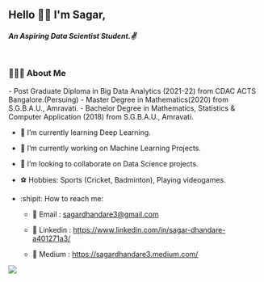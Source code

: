 ## Hello 🙋‍♂️ I'm Sagar, 
##### An Aspiring Data Scientist Student.✌️

<img src="https://raw.githubusercontent.com/andreasbm/readme/master/assets/lines/colored.png" img width="5000" height="3" />

<h3> 👨🏻‍💻 About Me </h3>
- Post Graduate Diploma in Big Data Analytics (2021-22) from CDAC ACTS Bangalore.(Persuing)
- Master Degree in  Mathematics(2020) from S.G.B.A.U., Amravati.
- Bachelor Degree in  Mathematics, Statistics & Computer Application (2018) from S.G.B.A.U., Amravati.


- 💖 I’m currently learning Deep Learning.
- 🌈  I’m currently working on Machine Learning Projects.
- 👯 I’m looking to collaborate on Data Science projects.
- ⚽️ Hobbies: Sports (Cricket, Badminton), Playing videogames.
- :shipit: How to reach me:

   * 📍 Email : sagardhandare3@gmail.com
    
   * 📍 Linkedin : https://www.linkedin.com/in/sagar-dhandare-a401271a3/
  
   * 📍 Medium : https://sagardhandare3.medium.com/
   
   
   
   
![](https://estruyf-github.azurewebsites.net/api/VisitorHit?user=SagarDhandare&repo=github-visitors-badge&countColorcountColor&countColor=%237B1E7A)






<!--
**SagarDhandare/SagarDhandare** is a ✨ _special_ ✨ repository because its `README.md` (this file) appears on your GitHub profile.

<sub>Currently I am seeking opportunities that will allow me to develop and promote technologies that benefits the Mankind.<sub>


Here are some ideas to get you started:
- ⚽️ Hobbies: Sports (Cricket, Badminton), Playing videogames.
- 🔭 I’m currently working on Machine Learning Projects.
- 🌱 I’m currently learning Data Science.
- 👯 I’m looking to collaborate on Data Science projects.
- 🤔 I’m looking for help with ...
- 💬 Ask me about ...
- 📫 How to reach me: ...
- 😄 Pronouns: ...
- ⚡ Fun fact: ...
-  *  [Facebook](https://www.facebook.com/sagar.dhandare.50)


-->
